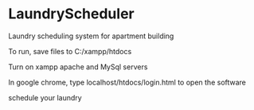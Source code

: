 # LaundryScheduler
Laundry scheduling system for apartment building

To run, save files to C:/xampp/htdocs

Turn on xampp apache and MySql servers

In google chrome, type localhost/htdocs/login.html to open the software

schedule your laundry
